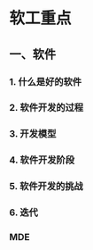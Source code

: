 # 软工重点

## 一、软件

### 1. 什么是好的软件

### 2. 软件开发的过程

### 3. 开发模型

### 4. 软件开发阶段

### 5. 软件开发的挑战

### 6. 迭代

### MDE



